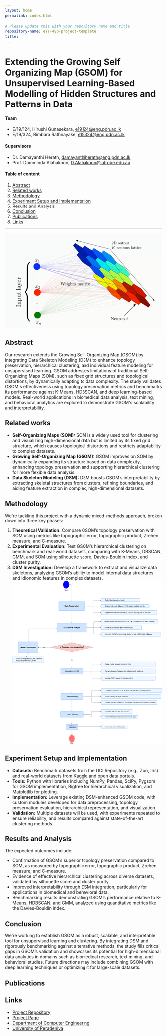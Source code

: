 ```yaml
---
layout: home
permalink: index.html

# Please update this with your repository name and title
repository-name: eYY-4yp-project-template
title:
---
```


[comment]: # "This is the standard layout for the project, but you can clean this and use your own template"

# Extending the Growing Self Organizing Map (GSOM) for Unsupervised Learning-Based Modelling of Hidden Structures and Patterns in Data

#### Team

- E/19/124, Hirushi Gunasekara, [e19124@eng.pdn.ac.lk]()
- E/19/324, Bimbara Rathnayake, [e19324@eng.pdn.ac.lk]()

#### Supervisors

- Dr. Damayanthi Herath, [damayanthiherath@eng.pdn.ac.lk]()
- Prof. Damminda Alahakoon, [D.Alahakoon@latrobe.edu.au]()

#### Table of content

1. [Abstract](#abstract)
2. [Related works](#related-works)
3. [Methodology](#methodology)
4. [Experiment Setup and Implementation](#experiment-setup-and-implementation)
5. [Results and Analysis](#results-and-analysis)
6. [Conclusion](#conclusion)
7. [Publications](#publications)
8. [Links](#links)

---

<!-- 
DELETE THIS SAMPLE before publishing to GitHub Pages !!!
This is a sample image, to show how to add images to your page. To learn more options, please refer [this](https://projects.ce.pdn.ac.lk/docs/faq/how-to-add-an-image/)
![Sample Image](./images/sample.png) 
-->

![GSOM MAP Image](./images/gsom_map.png) 
## Abstract
Our research extends the Growing Self-Organizing Map (GSOM) by integrating Data Skeleton Modeling (DSM) to enhance topology preservation, hierarchical clustering, and individual feature modeling for unsupervised learning. GSOM addresses limitations of traditional Self-Organizing Maps (SOM), such as fixed grid structures and topological distortions, by dynamically adapting to data complexity. The study validates GSOM's effectiveness using topology preservation metrics and benchmarks its performance against K-Means, HDBSCAN, and deep learning-based models. Real-world applications in biomedical data analysis, text mining, and behavioral analytics are explored to demonstrate GSOM's scalability and interpretability.

## Related works
* **Self-Organizing Maps (SOM):** SOM is a widely used tool for clustering and visualizing high-dimensional data but is limited by its fixed grid structure, which causes topological distortions and restricts adaptability to complex datasets.
* **Growing Self-Organizing Map (GSOM):** GSOM improves on SOM by dynamically expanding its structure based on data complexity, enhancing topology preservation and supporting hierarchical clustering for more flexible data analysis.
* **Data Skeleton Modeling (DSM):** DSM boosts GSOM’s interpretability by extracting skeletal structures from clusters, refining boundaries, and aiding feature extraction in complex, high-dimensional datasets.

## Methodology
We're tackling this project with a dynamic mixed-methods approach, broken down into three key phases:

1. **Theoretical Validation:** Compare GSOM’s topology preservation with SOM using metrics like topographic error, topographic product, Zrehen measure, and C-measure.
2. **Experimental Evaluation:** Test GSOM’s hierarchical clustering on benchmark and real-world datasets, comparing with K-Means, DBSCAN, GMM, and SOM using silhouette score, Davies-Bouldin index, and cluster purity.
3. **DSM Investigation:** Develop a framework to extract and visualize data skeletons, analyzing GSOM’s ability to model internal data structures and idionomic features in complex datasets.
![Methodology Diagram Image](./images/FYP.drawio.png) 
## Experiment Setup and Implementation
* **Datasets:** Benchmark datasets from the UCI Repository (e.g., Zoo, Iris) and real-world datasets from Kaggle and open data portals.
* **Tools:** Python with libraries including NumPy, Pandas, SciPy, Pygsom for GSOM implementation, Bigtree for hierarchical visualization, and Matplotlib for plotting.
* **Implementation:** Leverage existing DSM-enhanced GSOM code, with custom modules developed for data preprocessing, topology preservation evaluation, hierarchical representation, and visualization.
* **Validation:** Multiple datasets will be used, with experiments repeated to ensure reliability, and results compared against state-of-the-art clustering methods.

## Results and Analysis
The expected outcomes include:

* Confirmation of GSOM’s superior topology preservation compared to SOM, as measured by topographic error, topographic product, Zrehen measure, and C-measure.
* Evidence of effective hierarchical clustering across diverse datasets, validated by silhouette score and cluster purity.
* Improved interpretability through DSM integration, particularly for applications in biomedical and behavioral data.
* Benchmarking results demonstrating GSOM’s performance relative to K-Means, HDBSCAN, and GMM, analyzed using quantitative metrics like the Davies-Bouldin index.

## Conclusion
We're working to establish GSOM as a robust, scalable, and interpretable tool for unsupervised learning and clustering. By integrating DSM and rigorously benchmarking against alternative methods, the study fills critical gaps in GSOM’s validation and showcases its potential for high-dimensional data analytics in domains such as biomedical research, text mining, and behavioral studies. Future directions may include combining GSOM with deep learning techniques or optimizing it for large-scale datasets.

## Publications
[//]: # "Note: Uncomment each once you uploaded the files to the repository"

<!-- 1. [Semester 7 report](./) -->
<!-- 2. [Semester 7 slides](./) -->
<!-- 3. [Semester 8 report](./) -->
<!-- 4. [Semester 8 slides](./) -->
<!-- 5. Author 1, Author 2 and Author 3 "Research paper title" (2021). [PDF](./). -->


## Links

[//]: # ( NOTE: EDIT THIS LINKS WITH YOUR REPO DETAILS )

- [Project Repository](https://github.com/cepdnaclk/repository-name)
- [Project Page](https://cepdnaclk.github.io/repository-name)
- [Department of Computer Engineering](http://www.ce.pdn.ac.lk/)
- [University of Peradeniya](https://eng.pdn.ac.lk/)

[//]: # "Please refer this to learn more about Markdown syntax"
[//]: # "https://github.com/adam-p/markdown-here/wiki/Markdown-Cheatsheet"
